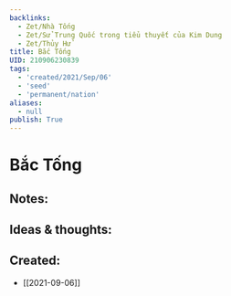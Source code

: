 ```yaml
---
backlinks:
  - Zet/Nhà Tống
  - Zet/Sử Trung Quốc trong tiểu thuyết của Kim Dung
  - Zet/Thủy Hử
title: Bắc Tống
UID: 210906230839
tags:
  - 'created/2021/Sep/06'
  - 'seed'
  - 'permanent/nation'
aliases:
  - null
publish: True
---
```

# Bắc Tống

## Notes:


## Ideas & thoughts:

## Created:
- [[2021-09-06]]
